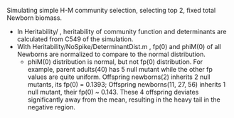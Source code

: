 Simulating simple H-M community selection, selecting top 2, fixed total Newborn biomass.
* In Heritability/ , heritability of community function and determinants are calculated from C549 of the simulation.
* With Heritability/NoSpike/DeterminantDist.m , fp(0) and phiM(0) of all Newborns are normalized to compare to the normal distribution.
  * phiM(0) distribution is normal, but not fp(0) distribution. For example, parent adults(40) has 5 null mutant while the other fp values are quite uniform. Offspring newborns(2) inherits 2 null mutants, its fp(0) = 0.1393; Offspring newborns(11, 27, 56) inherits 1 null mutant, their fp(0) ~ 0.143. These 4 offspring deviates significantly away from the mean, resulting in the heavy tail in the negative region.
